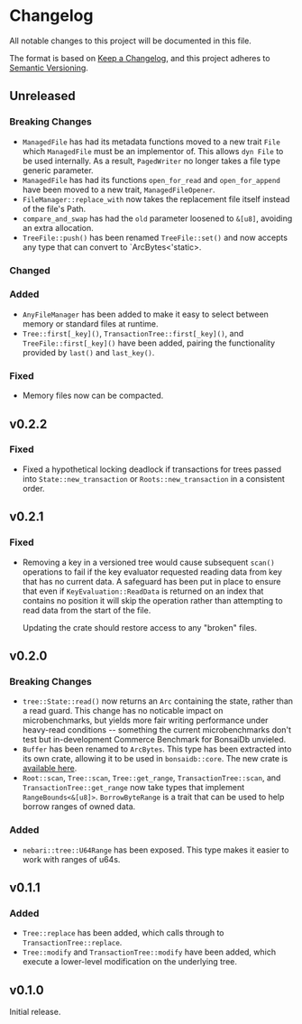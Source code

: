 # Changelog

All notable changes to this project will be documented in this file.

The format is based on [Keep a Changelog](https://keepachangelog.com/en/1.0.0/),
and this project adheres to [Semantic Versioning](https://semver.org/spec/v2.0.0.html).

## Unreleased

### Breaking Changes

- `ManagedFile` has had its metadata functions moved to a new trait `File` which
  `ManagedFile` must be an implementor of. This allows `dyn File` to be used
  internally. As a result, `PagedWriter` no longer takes a file type generic
  parameter.
- `ManagedFile` has had its functions `open_for_read` and `open_for_append` have
  been moved to a new trait, `ManagedFileOpener`.
- `FileManager::replace_with` now takes the replacement file itself instead of
  the file's Path.
- `compare_and_swap` has had the `old` parameter loosened to `&[u8]`, avoiding
  an extra allocation.
- `TreeFile::push()` has been renamed `TreeFile::set()` and now accepts any type
  that can convert to `ArcBytes<'static>.

### Changed

### Added

- `AnyFileManager` has been added to make it easy to select between memory or
  standard files at runtime.
- `Tree::first[_key]()`, `TransactionTree::first[_key]()`, and
  `TreeFile::first[_key]()` have been added, pairing the functionality provided
  by `last()` and `last_key()`.

### Fixed

- Memory files now can be compacted.

## v0.2.2

### Fixed

- Fixed a hypothetical locking deadlock if transactions for trees passed into
  `State::new_transaction` or `Roots::new_transaction` in a consistent order.

## v0.2.1

### Fixed

- Removing a key in a versioned tree would cause subsequent `scan()` operations
  to fail if the key evaluator requested reading data from key that has no
  current data. A safeguard has been put in place to ensure that even if
  `KeyEvaluation::ReadData` is returned on an index that contains no position it
  will skip the operation rather than attempting to read data from the start of
  the file.

  Updating the crate should restore access to any "broken" files.

## v0.2.0

### Breaking Changes

- `tree::State::read()` now returns an `Arc` containing the state, rather than a
  read guard. This change has no noticable impact on microbenchmarks, but yields
  more fair writing performance under heavy-read conditions -- something the
  current microbenchmarks don't test but in-development Commerce Benchmark for
  BonsaiDb unvieled.
- `Buffer` has been renamed to `ArcBytes`. This type has been extracted into its
  own crate, allowing it to be used in `bonsaidb::core`. The new crate is
  [available here](https://github.com/khonsulabs/arc-bytes).
- `Root::scan`, `Tree::scan`, `Tree::get_range`, `TransactionTree::scan`, and
  `TransactionTree::get_range` now take types that implement
  `RangeBounds<&[u8]>`. `BorrowByteRange` is a trait that can be used to help
  borrow ranges of owned data.

### Added

- `nebari::tree::U64Range` has been exposed. This type makes it easier to work
  with ranges of u64s.

## v0.1.1

### Added

- `Tree::replace` has been added, which calls through to `TransactionTree::replace`.
- `Tree::modify` and `TransactionTree::modify` have been added, which execute a
  lower-level modification on the underlying tree.

## v0.1.0

Initial release.
